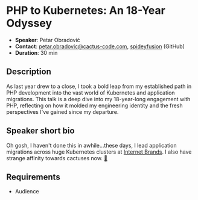 # PHP to Kubernetes: An 18-Year Odyssey

- __Speaker__: Petar Obradović
- __Contact__: [petar.obradovic@cactus-code.com](mailto:petar.obradovic@cactus-code.com), [spideyfusion](https://github.com/spideyfusion) (GitHub)
- __Duration__: 30 min

## Description
As last year drew to a close, I took a bold leap from my established path in PHP development into the vast world of Kubernetes and application migrations. This talk is a deep dive into my 18-year-long engagement with PHP, reflecting on how it molded my engineering identity and the fresh perspectives I've gained since my departure.

## Speaker short bio
Oh gosh, I haven't done this in awhile...these days, I lead application migrations across huge Kubernetes clusters at [Internet Brands](https://www.internetbrands.com/). I also have strange affinity towards cactuses now. [🌵](https://cactus-code.com/) 

## Requirements
- Audience
